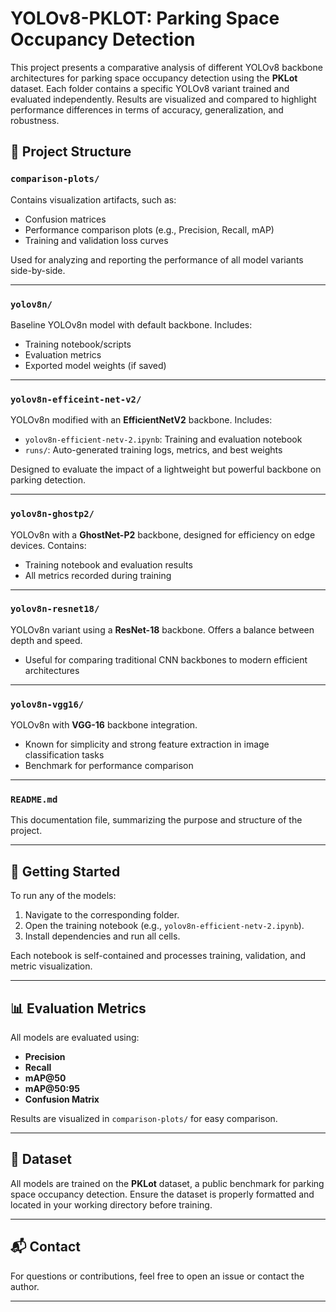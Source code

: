 # YOLOv8-PKLOT: Parking Space Occupancy Detection

This project presents a comparative analysis of different YOLOv8 backbone architectures for parking space occupancy detection using the **PKLot** dataset. Each folder contains a specific YOLOv8 variant trained and evaluated independently. Results are visualized and compared to highlight performance differences in terms of accuracy, generalization, and robustness.

## 📁 Project Structure

### `comparison-plots/`
Contains visualization artifacts, such as:
- Confusion matrices
- Performance comparison plots (e.g., Precision, Recall, mAP)
- Training and validation loss curves

Used for analyzing and reporting the performance of all model variants side-by-side.

---

### `yolov8n/`
Baseline YOLOv8n model with default backbone. Includes:
- Training notebook/scripts
- Evaluation metrics
- Exported model weights (if saved)

---

### `yolov8n-efficeint-net-v2/`
YOLOv8n modified with an **EfficientNetV2** backbone. Includes:
- `yolov8n-efficient-netv-2.ipynb`: Training and evaluation notebook
- `runs/`: Auto-generated training logs, metrics, and best weights

Designed to evaluate the impact of a lightweight but powerful backbone on parking detection.

---

### `yolov8n-ghostp2/`
YOLOv8n with a **GhostNet-P2** backbone, designed for efficiency on edge devices. Contains:
- Training notebook and evaluation results
- All metrics recorded during training

---

### `yolov8n-resnet18/`
YOLOv8n variant using a **ResNet-18** backbone. Offers a balance between depth and speed.
- Useful for comparing traditional CNN backbones to modern efficient architectures

---

### `yolov8n-vgg16/`
YOLOv8n with **VGG-16** backbone integration.
- Known for simplicity and strong feature extraction in image classification tasks
- Benchmark for performance comparison

---


### `README.md`
This documentation file, summarizing the purpose and structure of the project.

---

## 🚀 Getting Started

To run any of the models:
1. Navigate to the corresponding folder.
2. Open the training notebook (e.g., `yolov8n-efficient-netv-2.ipynb`).
3. Install dependencies and run all cells.

Each notebook is self-contained and processes training, validation, and metric visualization.

---

## 📊 Evaluation Metrics

All models are evaluated using:
- **Precision**
- **Recall**
- **mAP@50**
- **mAP@50:95**
- **Confusion Matrix**

Results are visualized in `comparison-plots/` for easy comparison.

---

## 📌 Dataset

All models are trained on the **PKLot** dataset, a public benchmark for parking space occupancy detection. Ensure the dataset is properly formatted and located in your working directory before training.

---

## 📬 Contact

For questions or contributions, feel free to open an issue or contact the author.

---

